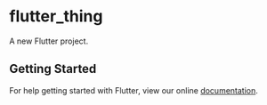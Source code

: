 # flutter_thing

A new Flutter project.

## Getting Started

For help getting started with Flutter, view our online
[documentation](https://flutter.io/).
